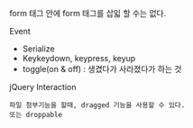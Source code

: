 

form 태그 안에 form 태그를 삽읿 할 수는 없다.


Event

- Serialize
- Keykeydown, keypress, keyup
- toggle(on & off) : 생겼다가 사라졌다가 하는 것 


jQuery Interaction
```
파일 첨부기능을 할때, dragged 기능을 사용할 수 있다.
또는 droppable

```